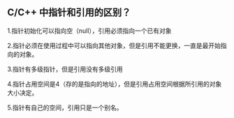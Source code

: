 ## C/C++ 中指针和引用的区别？

1.指针初始化可以指向空（null），引用必须指向一个已有对象

2.指针必须在使用过程中可以指向其他对象，但是引用不能更换，一直是最开始指向的对象。

3.指针有多级指针，但是引用没有多级引用

4.指针占用空间是4（存的是指向的地址），但是引用占用空间根据所引用的对象大小决定。

5.指针有自己的空间，引用只是一个别名。